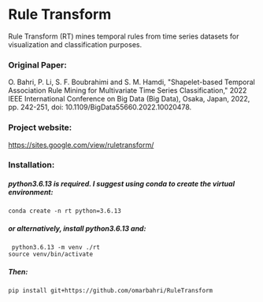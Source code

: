 # Rule Transform
Rule Transform (RT) mines temporal rules from time series datasets for visualization and classification purposes. <br />
### Original Paper: <br />
O. Bahri, P. Li, S. F. Boubrahimi and S. M. Hamdi, "Shapelet-based Temporal Association Rule Mining for Multivariate Time Series Classification," 2022 IEEE International Conference on Big Data (Big Data), Osaka, Japan, 2022, pp. 242-251, doi: 10.1109/BigData55660.2022.10020478.
### Project website: <br />
https://sites.google.com/view/ruletransform/
### Installation: <br />
##### python3.6.13 is required. I suggest using conda to create the virtual environment: <br />
```
conda create -n rt python=3.6.13
```
##### or alternatively, install python3.6.13 and: <br />
```
 python3.6.13 -m venv ./rt
source venv/bin/activate
```
##### Then:
```
pip install git+https://github.com/omarbahri/RuleTransform
```
